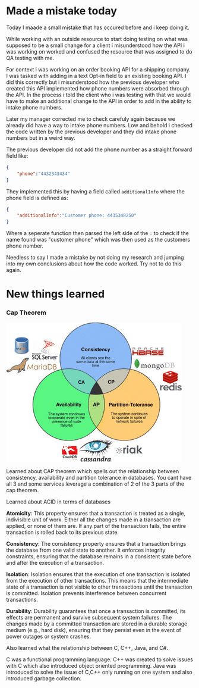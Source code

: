 # Made a mistake today

Today I maade a small mistake that has occured before and i keep doing it.

While working with an outside resource to start doing testing on what was supposed to be a small change for a client i misunderstood how the API i was working on worked and confused the resource that was assigned to do QA testing with me.

For context i was working on an order booking API for a shipping company.
I was tasked with adding in a text Opt-in field to an existing booking API. I did this correctly but i misunderstood how the previous developer who created this API implemented how phone numbers were absorbed through the API. In the process i told the client who i was testing with that we would have to make an additional change to the API in order to add in the ability to intake phone numbers.

Later my manager corrected me to check carefuly again because we already did have a way to intake phone numbers. Low and behold i checked the code written by the previous developer and they did intake phone numbers but in a weird way.

The previous developer did not add the phone number as a straight forward field like:

```json
{
    "phone":"4432343434"
}
```
They implemented this by having a field called `additionalInfo` where the phone field is defined as:
```json
{
    "additionalInfo":"Customer phone: 4435348250"
}
```
Where a seperate function then parsed the left side of the `:` to check if the name found was "customer phone" which was then used as the customers phone number.

Needless to say I made a mistake by not doing my research and jumping into my own conclusions about how the code worked. Try not to do this again.

# New things learned

### Cap Theorem
![image info](./cpt.jpeg)

Learned about CAP theorem which spells out the relationship between consistency, availability and partition tolerance in databases. You cant have all 3 and some services leverage a combination of 2 of the 3 parts of the cap theorem.

Learned about ACID in terms of databases

**Atomicity**: This property ensures that a transaction is treated as a single, indivisible unit of work. Either all the changes made in a transaction are applied, or none of them are. If any part of the transaction fails, the entire transaction is rolled back to its previous state.

**Consistency**: The consistency property ensures that a transaction brings the database from one valid state to another. It enforces integrity constraints, ensuring that the database remains in a consistent state before and after the execution of a transaction.

**Isolation**: Isolation ensures that the execution of one transaction is isolated from the execution of other transactions. This means that the intermediate state of a transaction is not visible to other transactions until the transaction is committed. Isolation prevents interference between concurrent transactions.

**Durability**: Durability guarantees that once a transaction is committed, its effects are permanent and survive subsequent system failures. The changes made by a committed transaction are stored in a durable storage medium (e.g., hard disk), ensuring that they persist even in the event of power outages or system crashes.


Also learned what the relationship between C, C++, Java, and C#.

C was a functional programming language. C++ was created to solve issues with C which also introduced object oriented programming. Java was introduced to solve the issue of C,C++ only running on one system and also introduced garbage collection.